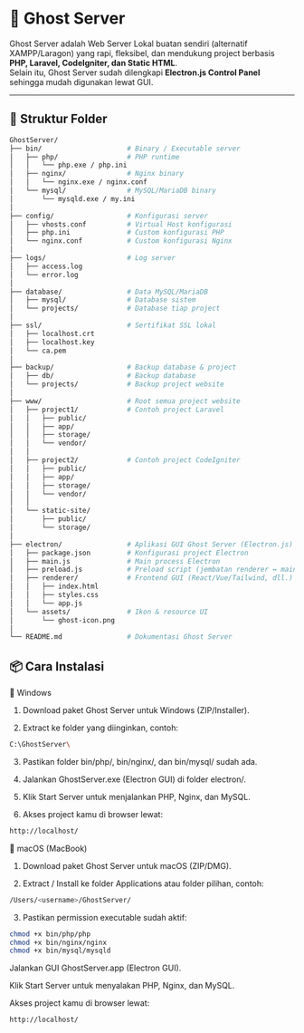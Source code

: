 # <textcenter>👻 Ghost Server</textcenter>
Ghost Server adalah Web Server Lokal buatan sendiri (alternatif XAMPP/Laragon) yang rapi, fleksibel, dan mendukung project berbasis **PHP, Laravel, CodeIgniter, dan Static HTML**.  
Selain itu, Ghost Server sudah dilengkapi **Electron.js Control Panel** sehingga mudah digunakan lewat GUI.

---

## 📂 Struktur Folder

```bash
GhostServer/
├── bin/                     # Binary / Executable server
│   ├── php/                 # PHP runtime
│   │   └── php.exe / php.ini
│   ├── nginx/               # Nginx binary
│   │   └── nginx.exe / nginx.conf
│   └── mysql/               # MySQL/MariaDB binary
│       └── mysqld.exe / my.ini
│
├── config/                  # Konfigurasi server
│   ├── vhosts.conf          # Virtual Host konfigurasi
│   ├── php.ini              # Custom konfigurasi PHP
│   └── nginx.conf           # Custom konfigurasi Nginx
│
├── logs/                    # Log server
│   ├── access.log
│   └── error.log
│
├── database/                # Data MySQL/MariaDB
│   ├── mysql/               # Database sistem
│   └── projects/            # Database tiap project
│
├── ssl/                     # Sertifikat SSL lokal
│   ├── localhost.crt
│   ├── localhost.key
│   └── ca.pem
│
├── backup/                  # Backup database & project
│   ├── db/                  # Backup database
│   └── projects/            # Backup project website
│
├── www/                     # Root semua project website
│   ├── project1/            # Contoh project Laravel
│   │   ├── public/          
│   │   ├── app/             
│   │   ├── storage/         
│   │   └── vendor/          
│   │
│   ├── project2/            # Contoh project CodeIgniter
│   │   ├── public/          
│   │   ├── app/             
│   │   ├── storage/         
│   │   └── vendor/          
│   │
│   └── static-site/         
│       ├── public/          
│       └── storage/         
│
├── electron/                # Aplikasi GUI Ghost Server (Electron.js)
│   ├── package.json         # Konfigurasi project Electron
│   ├── main.js              # Main process Electron
│   ├── preload.js           # Preload script (jembatan renderer ↔ main)
│   ├── renderer/            # Frontend GUI (React/Vue/Tailwind, dll.)
│   │   ├── index.html
│   │   ├── styles.css
│   │   └── app.js
│   └── assets/              # Ikon & resource UI
│       └── ghost-icon.png
│
└── README.md                # Dokumentasi Ghost Server
```
## 📦 Cara Instalasi
🔹 Windows

1. Download paket Ghost Server untuk Windows (ZIP/Installer).

2. Extract ke folder yang diinginkan, contoh:

```bash
C:\GhostServer\
```

3. Pastikan folder bin/php/, bin/nginx/, dan bin/mysql/ sudah ada.

4. Jalankan GhostServer.exe (Electron GUI) di folder electron/.

5. Klik Start Server untuk menjalankan PHP, Nginx, dan MySQL.

6. Akses project kamu di browser lewat:

```bash
http://localhost/
```

🔹 macOS (MacBook)

1. Download paket Ghost Server untuk macOS (ZIP/DMG).

2. Extract / Install ke folder Applications atau folder pilihan, contoh:

```bash
/Users/<username>/GhostServer/
```


3. Pastikan permission executable sudah aktif:

```bash
chmod +x bin/php/php
chmod +x bin/nginx/nginx
chmod +x bin/mysql/mysqld
```

Jalankan GUI GhostServer.app (Electron GUI).

Klik Start Server untuk menyalakan PHP, Nginx, dan MySQL.

Akses project kamu di browser lewat:

```bash
http://localhost/
```